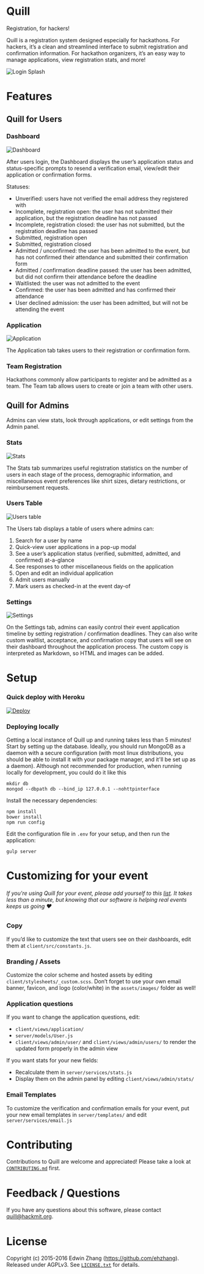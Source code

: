 # Quill
Registration, for hackers!

Quill is a registration system designed especially for hackathons. For hackers, it’s a clean and streamlined interface to submit registration and confirmation information. For hackathon organizers, it’s an easy way to manage applications, view registration stats, and more!

![Login Splash](./docs/images/screenshots/login.png)

# Features
## Quill for Users
### Dashboard
![Dashboard](./docs/images/screenshots/dashboard.png)

After users login, the Dashboard displays the user’s application status and status-specific prompts to resend a verification email, view/edit their application or confirmation forms.

Statuses:
- Unverified: users have not verified the email address they registered with
- Incomplete, registration open: the user has not submitted their application, but the registration deadline has not passed
- Incomplete, registration closed: the user has not submitted, but the registration deadline has passed
- Submitted, registration open
- Submitted, registration closed
- Admitted / unconfirmed: the user has been admitted to the event, but has not confirmed their attendance and submitted their confirmation form
- Admitted / confirmation deadline passed: the user has been admitted, but did not confirm their attendance before the deadline
- Waitlisted: the user was not admitted to the event
- Confirmed: the user has been admitted and has confirmed their attendance
- User declined admission: the user has been admitted, but will not be attending the event

### Application
![Application](./docs/images/screenshots/application.png)

The Application tab takes users to their registration or confirmation form. 

### Team Registration
Hackathons commonly allow participants to register and be admitted as a team. The Team tab allows users to create or join a team with other users.

## Quill for Admins
Admins can view stats, look through applications, or edit settings from the Admin panel.

### Stats
![Stats](./docs/images/screenshots/stats.png) 

The Stats tab summarizes useful registration statistics on the number of users in each stage of the process, demographic information, and miscellaneous event preferences like shirt sizes, dietary restrictions, or reimbursement requests.

### Users Table
![Users table](./docs/images/screenshots/admin-users.png)

The Users tab displays a table of users where admins can:
1. Search for a user by name
2. Quick-view user applications in a pop-up modal
3. See a user’s application status (verified, submitted, admitted, and confirmed) at-a-glance
4. See responses to other miscellaneous fields on the application
5. Open and edit an individual application
6. Admit users manually
7.  Mark users as checked-in at the event day-of

### Settings 
![Settings](./docs/images/screenshots/settings.png)

On the Settings tab, admins can easily control their event application timeline by setting registration / confirmation deadlines. They can also write custom waitlist, acceptance, and confirmation copy that users will see on their dashboard throughout the application process. The custom copy is interpreted as Markdown, so HTML and images can be added.

# Setup
### Quick deploy with Heroku
[![Deploy](https://www.herokucdn.com/deploy/button.svg)](https://heroku.com/deploy)

### Deploying locally
Getting a local instance of Quill up and running takes less than 5 minutes! Start by setting up the database. Ideally, you should run MongoDB as a daemon with a secure configuration (with most linux distributions, you should be able to install it with your package manager, and it'll be set up as a daemon). Although not recommended for production, when running locally for development, you could do it like this

```
mkdir db
mongod --dbpath db --bind_ip 127.0.0.1 --nohttpinterface
```

Install the necessary dependencies:
```
npm install
bower install
npm run config
```

Edit the configuration file in `.env` for your setup, and then run the application:
```
gulp server
```

# Customizing for your event

###### _If you're using Quill for your event, please add yourself to this [list][users]. It takes less than a minute, but knowing that our software is helping real events keeps us going ♥_ 
### Copy
If you’d like to customize the text that users see on their dashboards, edit them at `client/src/constants.js`.

### Branding / Assets
Customize the color scheme and hosted assets by editing `client/stylesheets/_custom.scss`. Don’t forget to use your own email banner, favicon, and logo (color/white) in the `assets/images/` folder as well! 

### Application questions
If you want to change the application questions, edit:
- `client/views/application/`
- `server/models/User.js`
- `client/views/admin/user/` and `client/views/admin/users/` to render the updated form properly in the admin view

If you want stats for your new fields:
- Recalculate them in `server/services/stats.js`
- Display them on the admin panel by editing `client/views/admin/stats/` 

### Email Templates
To customize the verification and confirmation emails for your event, put your new email templates in `server/templates/` and edit `server/services/email.js`

# Contributing
Contributions to Quill are welcome and appreciated! Please take a look at [`CONTRIBUTING.md`][contribute] first.

# Feedback / Questions
If you have any questions about this software, please contact [quill@hackmit.org][email].

# License
Copyright (c) 2015-2016 Edwin Zhang (https://github.com/ehzhang). Released under AGPLv3. See [`LICENSE.txt`][license] for details.

[contribute]: https://github.com/techx/quill/blob/master/CONTRIBUTING.md
[license]: https://github.com/techx/quill/blob/master/LICENSE.txt
[email]: mailto:quill@hackmit.org
[users]: https://github.com/techx/quill/wiki/Quill-Users

